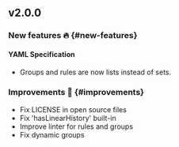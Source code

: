 ## v2.0.0

### New features :fire: {#new-features}

#### YAML Specification

- Groups and rules are now lists instead of sets.

### Improvements :rocket: {#improvements}

- Fix LICENSE in open source files
- Fix 'hasLinearHistory' built-in
- Improve linter for rules and groups
- Fix dynamic groups
